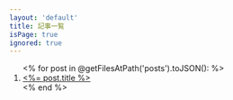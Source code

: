 ```yaml
---
layout: 'default'
title: 記事一覧
isPage: true
ignored: true
---
```

<ol>
    <% for post in @getFilesAtPath('posts').toJSON(): %>
        <li>
            <a href="<%= post.url %>">
                <%= post.title %>
            </a>
        </li>
    <% end %>
</ol>